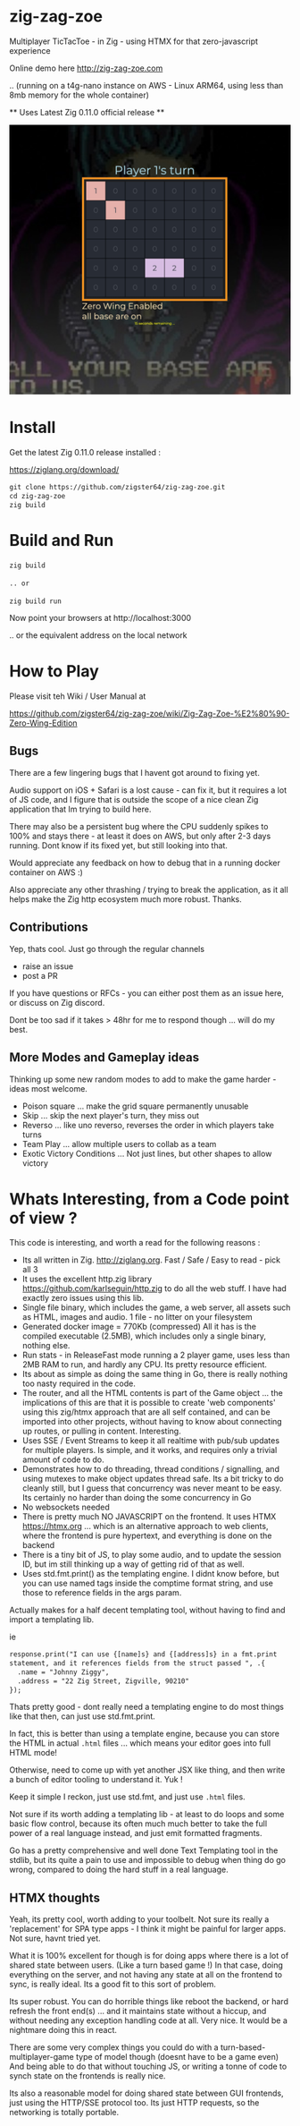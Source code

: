 # zig-zag-zoe
Multiplayer TicTacToe - in Zig - using HTMX for that zero-javascript experience

Online demo here
http://zig-zag-zoe.com

.. (running on a t4g-nano instance on AWS - Linux ARM64, using less than 8mb memory for the whole container)

** Uses Latest Zig 0.11.0 official release **


![screenshot](https://github.com/zigster64/zig-zag-zoe/blob/main/src/images/zzz-screenshot.jpg)

# Install

Get the latest Zig 0.11.0 release installed :

https://ziglang.org/download/



```
git clone https://github.com/zigster64/zig-zag-zoe.git
cd zig-zag-zoe
zig build
```

# Build and Run

```
zig build

.. or

zig build run
```

Now point your browsers at http://localhost:3000

.. or the equivalent address on the local network

# How to Play

Please visit teh Wiki / User Manual at

https://github.com/zigster64/zig-zag-zoe/wiki/Zig-Zag-Zoe-%E2%80%90-Zero-Wing-Edition


## Bugs

There are a few lingering bugs that I havent got around to fixing yet.

Audio support on iOS + Safari is a lost cause - can fix it, but it requires a lot of JS code, and I figure that is outside the
scope of a nice clean Zig application that Im trying to build here.

There may also be a persistent bug where the CPU suddenly spikes to 100% and stays there - at least it does on AWS, but only
after 2-3 days running. Dont know if its fixed yet, but still looking into that.

Would appreciate any feedback on how to debug that in a running docker container on AWS :)

Also appreciate any other thrashing / trying to break the application, as it all helps make the Zig http ecosystem much 
more robust.  Thanks.

## Contributions

Yep, thats cool.  Just go through the regular channels

- raise an issue
- post a PR

If you have questions or RFCs - you can either post them as an issue here, or discuss on Zig discord.

Dont be too sad if it takes > 48hr for me to respond though ... will do my best.

## More Modes and Gameplay ideas

Thinking up some new random modes to add to make the game harder - ideas most welcome.

- Poison square ... make the grid square permanently unusable
- Skip ... skip the next player's turn, they miss out
- Reverso ... like uno reverso, reverses the order in which players take turns
- Team Play ... allow multiple users to collab as a team
- Exotic Victory Conditions ... Not just lines, but other shapes to allow victory


# Whats Interesting, from a Code point of view ?

This code is interesting, and worth a read for the following reasons :

- Its all written in Zig. http://ziglang.org.  Fast / Safe / Easy to read  - pick all 3
- It uses the excellent http.zig library https://github.com/karlseguin/http.zig to do all the web stuff. I have had exactly zero issues using this lib.
- Single file binary, which includes the game, a web server, all assets such as HTML, images and audio.  1 file - no litter on your filesystem
- Generated docker image = 770Kb (compressed) All it has is the compiled executable (2.5MB), which includes only a single binary, nothing else.
- Run stats - in ReleaseFast mode running a 2 player game, uses less than 2MB RAM to run, and hardly any CPU. Its pretty resource efficient.
- Its about as simple as doing the same thing in Go, there is really nothing too nasty required in the code.  
- The router, and all the HTML contents is part of the Game object ... the implications of this are that it is possible to create 'web components' using this
zig/htmx approach that are all self contained, and can be imported into other projects, without having to know about connecting up routes, or pulling in content. Interesting.
- Uses SSE / Event Streams to keep it all realtime with pub/sub updates for multiple players. Is simple, and it works, and requires only a trivial amount of code to do.
- Demonstrates how to do threading, thread conditions / signalling, and using mutexes to make object updates thread safe. Its a bit tricky to do cleanly still, but I guess that concurrency was never meant to be easy. Its certainly no harder than doing the some concurrency in Go
- No websockets needed
- There is pretty much NO JAVASCRIPT on the frontend. It uses HTMX https://htmx.org ... which is an alternative approach to web clients, where the frontend is pure hypertext, and everything is done on the backend
- There is a tiny bit of JS, to play some audio, and to update the session ID, but im still thinking up a way of getting rid of that as well.
- Uses std.fmt.print() as the templating engine.  I didnt know before, but you can use named tags inside the comptime format string, and use those to reference fields in the args param. 


Actually makes for a half decent templating tool, without having to find and import a templating lib.

ie
```
response.print("I can use {[name]s} and {[address]s} in a fmt.print statement, and it references fields from the struct passed ", .{
  .name = "Johnny Ziggy",
  .address = "22 Zig Street, Zigville, 90210"
});
```

Thats pretty good - dont really need a templating engine to do most things like that then, can just use std.fmt.print.

In fact, this is better than using a template engine, because you can store the HTML in actual `.html` files ... which means your editor goes into full HTML mode!

Otherwise, need to come up with yet another JSX like thing, and then write a bunch of editor tooling to understand it.  Yuk !

Keep it simple I reckon, just use std.fmt, and just use `.html` files.


Not sure if its worth adding a templating lib - at least to do loops and some basic flow control, because its often much much better to take the full power of a real language instead, and just emit formatted fragments.

Go has a pretty comprehensive and well done Text Templating tool in the stdlib, but its quite a pain to use and impossible to debug when thing do go wrong, compared to doing the hard stuff in a real language.


## HTMX thoughts

Yeah, its pretty cool, worth adding to your toolbelt. Not sure its really a 'replacement' for SPA type apps - I think it might be painful for larger apps. Not sure, havnt tried yet.

What it is 100% excellent for though is for doing apps where there is a lot of shared state between users. (Like a turn based game !) In that case, doing everything on the server, and not having any state
at all on the frontend to sync, is really ideal.  Its a good fit to this sort of problem.

Its super robust. You can do horrible things like reboot the backend, or hard refresh the front end(s) ... and it maintains state without a hiccup, and without needing any exception handling code at all. 
Very nice. It would be a nightmare doing this in react.

There are some very complex things you could do with a turn-based-multiplayer-game type of model though (doesnt have to be a game even) And being able to do that without touching JS, or
writing a tonne of code to synch state on the frontends is really nice.

Its also a reasonable model for doing shared state between GUI frontends, just using the HTTP/SSE protocol too. Its just HTTP requests, so the networking is totally portable.
